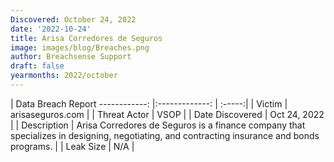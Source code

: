 ```yaml
---
Discovered: October 24, 2022
date: '2022-10-24'
title: Arisa Corredores de Seguros
image: images/blog/Breaches.png
author: Breachsense Support
draft: false
yearmonths: 2022/october
---
```



| Data Breach Report
------------:     |:-------------:    | :-----:|
| Victim      | arisaseguros.com      | 
| Threat Actor      | VSOP      | 
| Date Discovered      | Oct 24, 2022      | 
| Description      | Arisa Corredores de Seguros is a finance company that specializes in designing, negotiating, and contracting insurance and bonds programs.      | 
| Leak Size      | N/A      | 


